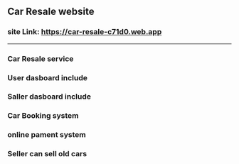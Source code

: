 Car Resale website
------
### site Link: https://car-resale-c71d0.web.app
--------

### Car Resale service
### User dasboard include
### Saller dasboard include
### Car Booking system
### online pament system
### Seller can sell old cars